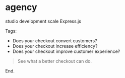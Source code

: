 # agency
studio
development
scale
Express.js

Tags:
- Does your checkout convert customers?
- Does your checkout increase efficiency?
- Does your checkout improve customer experience?
> See what a better checkout can do.

End.
